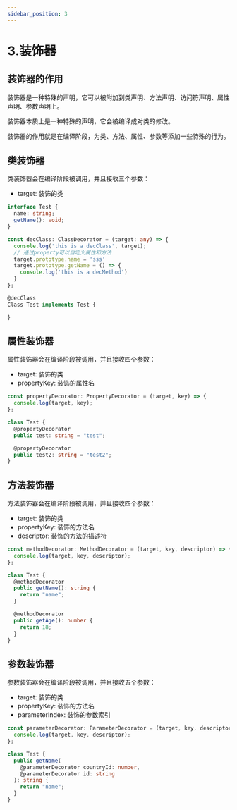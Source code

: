 ```yaml
---
sidebar_position: 3
---
```


# 3.装饰器

## 装饰器的作用

装饰器是一种特殊的声明，它可以被附加到类声明、方法声明、访问符声明、属性声明、参数声明上。

装饰器本质上是一种特殊的声明，它会被编译成对类的修改。

装饰器的作用就是在编译阶段，为类、方法、属性、参数等添加一些特殊的行为。

## 类装饰器

类装饰器会在编译阶段被调用，并且接收三个参数：

- target: 装饰的类

```ts
interface Test {
  name: string;
  getName(): void;
}

const decClass: ClassDecorator = (target: any) => {
  console.log('this is a decClass', target);
  // 通过property可以自定义属性和方法
  target.prototype.name = 'sss'
  target.prototype.getName = () => {
    console.log('this is a decMethod')
  }
};

@decClass
Class Test implements Test {

}

```

## 属性装饰器

属性装饰器会在编译阶段被调用，并且接收四个参数：

- target: 装饰的类
- propertyKey: 装饰的属性名

```ts
const propertyDecorator: PropertyDecorator = (target, key) => {
  console.log(target, key);
};

class Test {
  @propertyDecorator
  public test: string = "test";

  @propertyDecorator
  public test2: string = "test2";
}
```

## 方法装饰器

方法装饰器会在编译阶段被调用，并且接收四个参数：

- target: 装饰的类
- propertyKey: 装饰的方法名
- descriptor: 装饰的方法的描述符

```ts
const methodDecorator: MethodDecorator = (target, key, descriptor) => {
  console.log(target, key, descriptor);
};

class Test {
  @methodDecorator
  public getName(): string {
    return "name";
  }

  @methodDecorator
  public getAge(): number {
    return 18;
  }
}
```

## 参数装饰器

参数装饰器会在编译阶段被调用，并且接收五个参数：

- target: 装饰的类
- propertyKey: 装饰的方法名
- parameterIndex: 装饰的参数索引

```ts
const parameterDecorator: ParameterDecorator = (target, key, descriptor) => {
  console.log(target, key, descriptor);
};

class Test {
  public getName(
    @parameterDecorator countryId: number,
    @parameterDecorator id: string
  ): string {
    return "name";
  }
}
```
